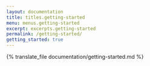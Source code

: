 ```yaml
---
layout: documentation
title: titles.getting-started
menu: menus.getting-started
excerpt: excerpts.getting-started
permalink: /getting-started/
getting_started: true
---
```


{% translate_file documentation/getting-started.md %}
